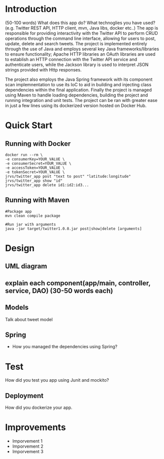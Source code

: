 # Introduction
(50-100 words)
What does this app do? What technoglies you have used? (e.g. Twitter REST API, HTTP client, mvn, Java libs, docker etc..)
The app is responsible for providing interactivity with the Twitter API to perform CRUD operations through the command line interface, allowing for users to post,
update, delete and search tweets. The project is implemented entirely through the use of Java and employs several key Java frameworks/libraries to ensure functionality;
Apache HTTP libraries an OAuth libraries are used to establish an HTTP connection with the Twitter API service and authenticate users, while the Jackson library
is used to interpret JSON strings provided with Http responses. 

The project also employs the Java Spring framework with its component scan implemnentation to use its IoC to aid in building and injecting class dependencies within
the final application. Finally the project is managed using Maven to handle loading dependencies, building the project and running integration and unit tests. The 
project can be ran with greater ease in just a few lines using its dockerized version hosted on Docker Hub.

# Quick Start
## Running with Docker
```
docker run --rm \
-e consumerKey=YOUR_VALUE \
-e consumerSecret=YOUR_VALUE \
-e accessToken=YOUR_VALUE \
-e tokenSecret=YOUR_VALUE \
jrvs/twitter_app post "text to post" "latitude:longitude"
jrvs/twitter_app show "id"
jrvs/twitter_app delete id1:id2:id3...
```
## Running with Maven
```
#Package app
mvn clean compile package

#Run jar with arguments
java -jar target/twitter1.0.0.jar post|show|delete [arguments]
```

# Design
## UML diagram
## explain each component(app/main, controller, service, DAO) (30-50 words each)
## Models
Talk about tweet model
## Spring
- How you managed the dependencies using Spring?

# Test
How did you test you app using Junit and mockito?

## Deployment
How did you dockerize your app.

# Improvements
- Imporvement 1
- Imporvement 2
- Imporvement 3
